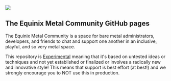 ![](https://img.shields.io/badge/Stability-Experimental-red.svg)

## The Equinix Metal Community GitHub pages

The Equinix Metal Community is a space for bare metal administrators, developers, and friends to chat and support one another in an inclusive, playful, and so very metal space.

This repository is [Experimental](https://github.com/packethost/standards/blob/master/experimental-statement.md) meaning that it's based on untested ideas or techniques and not yet established or finalized or involves a radically new and innovative style! This means that support is best effort (at best!) and we strongly encourage you to NOT use this in production.
